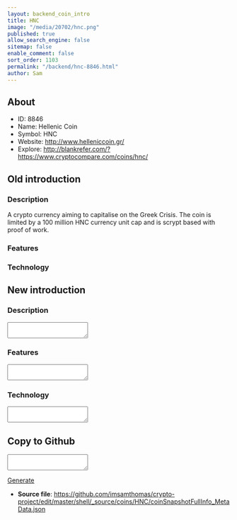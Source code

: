 ```yaml
---
layout: backend_coin_intro
title: HNC
image: "/media/20702/hnc.png"
published: true
allow_search_engine: false
sitemap: false
enable_comment: false
sort_order: 1103
permalink: "/backend/hnc-8846.html"
author: Sam
---
```


## About

- ID: 8846
- Name: Hellenic Coin
- Symbol: HNC
- Website: http://www.helleniccoin.gr/
- Explore: http://blankrefer.com/?https://www.cryptocompare.com/coins/hnc/


## Old introduction

### Description

<p>A crypto currency aiming to capitalise on the Greek Crisis. The coin is limited by a 100 million HNC currency unit cap and is scrypt based with proof of work. </p>

### Features


### Technology




## New introduction


### Description
<textarea id="meta_description" name="description"></textarea>

### Features
<textarea id="meta_features" name="features"></textarea>

### Technology
<textarea id="meta_technology" name="technology"></textarea>


## Copy to Github

<textarea id="coinsnapshotfullinfo_metadata"></textarea>

<a href="#gen" onclick="generateMetaDatJson()">Generate</a>

- **Source file**: <a href="https://github.com/imsamthomas/crypto-project/edit/master/shell/_source/coins/HNC/coinSnapshotFullInfo_MetaData.json">https://github.com/imsamthomas/crypto-project/edit/master/shell/_source/coins/HNC/coinSnapshotFullInfo_MetaData.json</a>

